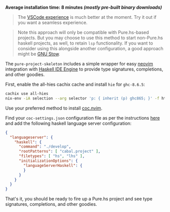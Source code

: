 **Average installation time: 8 minutes _(mostly pre-built binary downloads)_**

> The [VSCode experience](/tutorials/vscode) is much better at the moment. Try it out if you want a seamless experience.

> Note this approach will only be compatible with Pure.hs-based projects. But you may choose to use this method to start non-Pure.hs haskell projects, as well, to retain `lsp` functionality. If you want to consider using this alongside another configuration, a good approach might be [GNU Stow](https://www.gnu.org/software/stow/).

The `pure-project-skeleton` includes a simple wrapper for easy [neovim](https://neovim.io) integration with [Haskell IDE Engine](https://github.com/haskell/haskell-ide-engine) to provide type signatures, completions, and other goodies.

First, enable the all-hies cachix cache and install `hie` for `ghc-8.6.5`:

```bash
cachix use all-hies
nix-env -iA selection --arg selector 'p: { inherit (p) ghc865; }' -f https://github.com/infinisil/all-hies/tarball/master
```

Use your preferred method to install [coc.nvim](https://github.com/neoclide/coc.nvim). 

Find your `coc-settings.json` configuration file as per the instructions [here](https://github.com/neoclide/coc.nvim/wiki/Using-the-configuration-file#configuration-file-resolve) and add the following haskell language server configuration:

```json
{
  "languageserver": {
    "haskell": {
      "command": "./develop",
      "rootPatterns": [ "cabal.project" ],
      "filetypes": [ "hs", "lhs" ],
      "initializationOptions": {
        "languageServerHaskell": {
        }
      }
    }
  }
}
```

That's it, you should be ready to fire up a Pure.hs project and see type signatures, completions, and other goodies.
